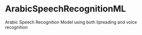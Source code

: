 # ArabicSpeechRecognitionML
Arabic Speech Recognition Model using both lipreading and voice recognition
